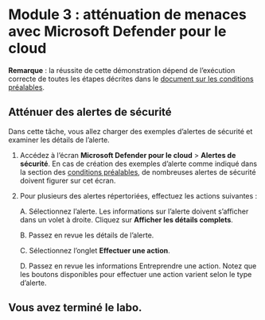 # Module 3 : atténuation de menaces avec Microsoft Defender pour le cloud

**Remarque** : la réussite de cette démonstration dépend de l’exécution correcte de toutes les étapes décrites dans le [document sur les conditions préalables](00-prerequisites.md). 

## Atténuer des alertes de sécurité

Dans cette tâche, vous allez charger des exemples d’alertes de sécurité et examiner les détails de l’alerte.

1. Accédez à l’écran **Microsoft Defender pour le cloud** > **Alertes de sécurité**. En cas de création des exemples d’alerte comme indiqué dans la section des [conditions préalables](00-prerequisites.md#Deploy-sample-alerts-for-Demo-in-Module-2), de nombreuses alertes de sécurité doivent figurer sur cet écran.

1. Pour plusieurs des alertes répertoriées, effectuez les actions suivantes :

    A. Sélectionnez l’alerte. Les informations sur l’alerte doivent s’afficher dans un volet à droite.  Cliquez sur **Afficher les détails complets**.

    B. Passez en revue les détails de l’alerte.

    C. Sélectionnez l’onglet **Effectuer une action**.

    D. Passez en revue les informations Entreprendre une action. Notez que les boutons disponibles pour effectuer une action varient selon le type d’alerte.

## Vous avez terminé le labo.

